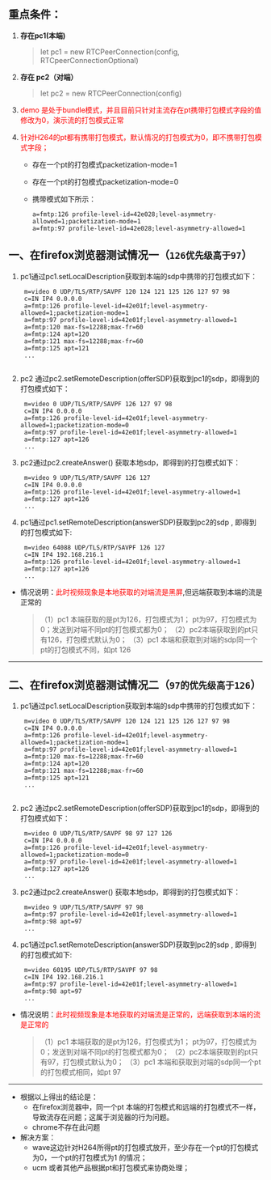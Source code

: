 
## 重点条件：

  1. **存在pc1(本端)** 
      > let pc1 = new RTCPeerConnection(config, RTCpeerConnectionOptional)
  
  2. **存在 pc2（对端）**
     > let pc2 = new RTCPeerConnection(config)

  3.  <font color=red>demo 是处于bundle模式，并且目前只针对主流存在pt携带打包模式字段的值修改为0，演示流的打包模式正常</font>
  4. <font color=red>针对H264的pt都有携带打包模式，默认情况的打包模式为0，即不携带打包模式字段；</font>
     - 存在一个pt的打包模式packetization-mode=1
     - 存在一个pt的打包模式packetization-mode=0
     - 携带模式如下所示：

        ```
        a=fmtp:126 profile-level-id=42e028;level-asymmetry-allowed=1;packetization-mode=1
        a=fmtp:97 profile-level-id=42e028;level-asymmetry-allowed=1
        ```

## 一、在firefox浏览器测试情况一（`126优先级高于97`）

  1. pc1通过pc1.setLocalDescription获取到本端的sdp中携带的打包模式如下：

       ```
        m=video 0 UDP/TLS/RTP/SAVPF 120 124 121 125 126 127 97 98
        c=IN IP4 0.0.0.0
        a=fmtp:126 profile-level-id=42e01f;level-asymmetry-allowed=1;packetization-mode=1
        a=fmtp:97 profile-level-id=42e01f;level-asymmetry-allowed=1
        a=fmtp:120 max-fs=12288;max-fr=60
        a=fmtp:124 apt=120
        a=fmtp:121 max-fs=12288;max-fr=60
        a=fmtp:125 apt=121
        ...
    
       ```
    
  2. pc2 通过pc2.setRemoteDescription(offerSDP)获取到pc1的sdp，即得到的打包模式如下：

       ```
        m=video 0 UDP/TLS/RTP/SAVPF 126 127 97 98
        c=IN IP4 0.0.0.0
        a=fmtp:126 profile-level-id=42e01f;level-asymmetry-allowed=1;packetization-mode=0
        a=fmtp:97 profile-level-id=42e01f;level-asymmetry-allowed=1
        a=fmtp:127 apt=126
        ...
       ```

  3. pc2通过pc2.createAnswer() 获取本地sdp，即得到的打包模式如下：
    
       ```
        m=video 9 UDP/TLS/RTP/SAVPF 126 127
        c=IN IP4 0.0.0.0
        a=fmtp:126 profile-level-id=42e01f;level-asymmetry-allowed=1
        a=fmtp:127 apt=126
        ...
       ```

  4. pc1通过pc1.setRemoteDescription(answerSDP)获取到pc2的sdp ,  即得到的打包模式如下:

       ```
        m=video 64088 UDP/TLS/RTP/SAVPF 126 127
        c=IN IP4 192.168.216.1
        a=fmtp:126 profile-level-id=42e01f;level-asymmetry-allowed=1
        a=fmtp:127 apt=126
        ...
       ```

 - 情况说明：<font color=red>此时视频现象是本地获取的对端流是黑屏</font>,但远端获取到本端的流是正常的
      >（1）pc1 本端获取的是pt为126，打包模式为1； pt为97，打包模式为0；发送到对端不同pt的打包模式都为0；
    （2）pc2本端获取到的pt只有126，打包模式默认为0；
    （3）pc1 本端和获取到对端的sdp同一个pt的打包模式不同，如pt 126

----------

## 二、在firefox浏览器测试情况二（`97的优先级高于126`）

  1. pc1通过pc1.setLocalDescription获取到本端的sdp中携带的打包模式如下：

       ```
        m=video 0 UDP/TLS/RTP/SAVPF 120 124 121 125 126 127 97 98
        c=IN IP4 0.0.0.0
        a=fmtp:126 profile-level-id=42e01f;level-asymmetry-allowed=1;packetization-mode=1
        a=fmtp:97 profile-level-id=42e01f;level-asymmetry-allowed=1
        a=fmtp:120 max-fs=12288;max-fr=60
        a=fmtp:124 apt=120
        a=fmtp:121 max-fs=12288;max-fr=60
        a=fmtp:125 apt=121
        ...
    
       ```
    
  2. pc2 通过pc2.setRemoteDescription(offerSDP)获取到pc1的sdp，即得到的打包模式如下：

       ```
        m=video 0 UDP/TLS/RTP/SAVPF 98 97 127 126
        c=IN IP4 0.0.0.0
        a=fmtp:126 profile-level-id=42e01f;level-asymmetry-allowed=1;packetization-mode=0
        a=fmtp:97 profile-level-id=42e01f;level-asymmetry-allowed=1
        a=fmtp:127 apt=126
        ...
       ```

  3. pc2通过pc2.createAnswer() 获取本地sdp，即得到的打包模式如下：

       ```
        m=video 9 UDP/TLS/RTP/SAVPF 97 98
        a=fmtp:97 profile-level-id=42e01f;level-asymmetry-allowed=1
        a=fmtp:98 apt=97
        ...
       ```

  4. pc1通过pc1.setRemoteDescription(answerSDP)获取到pc2的sdp ,  即得到的打包模式如下:

       ```
        m=video 60195 UDP/TLS/RTP/SAVPF 97 98
        c=IN IP4 192.168.216.1
        a=fmtp:97 profile-level-id=42e01f;level-asymmetry-allowed=1
        a=fmtp:98 apt=97
        ...
       ```

 - 情况说明：<font color=red>此时视频现象是本地获取的对端流是正常的，远端获取到本端的流是正常的</font>
      >（1）pc1 本端获取的是pt为126，打包模式为1； pt为97，打包模式为0；发送到对端不同pt的打包模式都为0；
    （2）pc2本端获取到的pt只有97，打包模式默认为0；
    （3）pc1 本端和获取到对端的sdp同一个pt的打包模式相同，如pt 97

-------------------

- 根据以上得出的结论是：
   - 在firefox浏览器中，同一个pt 本端的打包模式和远端的打包模式不一样，导致流存在问题；这属于浏览器的行为问题。
   - chrome不存在此问题
- 解决方案：
  - wave这边针对H264所得pt的打包模式放开，至少存在一个pt的打包模式为0，一个pt的打包模式为1 的情况；
  - ucm 或者其他产品根据pt和打包模式来协商处理；
